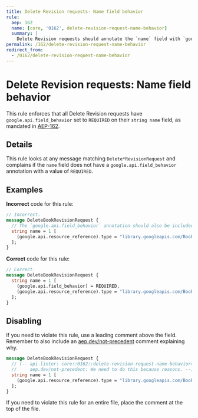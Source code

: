 ```yaml
---
title: Delete Revision requests- Name field behavior
rule:
  aep: 162
  name: [core, '0162', delete-revision-request-name-behavior]
  summary: |
    Delete Revision requests should annotate the `name` field with `google.api.field_behavior`.
permalink: /162/delete-revision-request-name-behavior
redirect_from:
  - /0162/delete-revision-request-name-behavior
---
```


# Delete Revision requests: Name field behavior

This rule enforces that all Delete Revision requests have
`google.api.field_behavior` set to `REQUIRED` on their `string name` field, as
mandated in [AEP-162][].

## Details

This rule looks at any message matching `Delete*RevisionRequest` and complains if the
`name` field does not have a `google.api.field_behavior` annotation with a
value of `REQUIRED`.

## Examples

**Incorrect** code for this rule:

```proto
// Incorrect.
message DeleteBookRevisionRequest {
  // The `google.api.field_behavior` annotation should also be included.
  string name = 1 [
    (google.api.resource_reference).type = "library.googleapis.com/Book"
  ];
}
```

**Correct** code for this rule:

```proto
// Correct.
message DeleteBookRevisionRequest {
  string name = 1 [
    (google.api.field_behavior) = REQUIRED,
    (google.api.resource_reference).type = "library.googleapis.com/Book"
  ];
}
```

## Disabling

If you need to violate this rule, use a leading comment above the field.
Remember to also include an [aep.dev/not-precedent][] comment explaining why.

```proto
message DeleteBookRevisionRequest {
  // (-- api-linter: core::0162::delete-revision-request-name-behavior=disabled
  //     aep.dev/not-precedent: We need to do this because reasons. --)
  string name = 1 [
    (google.api.resource_reference).type = "library.googleapis.com/Book"
  ];
}
```

If you need to violate this rule for an entire file, place the comment at the
top of the file.

[aep-162]: https://aep.dev/162
[aep.dev/not-precedent]: https://aep.dev/not-precedent
